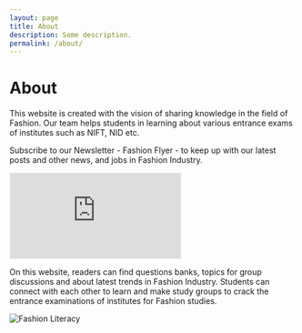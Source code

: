 ```yaml
---
layout: page
title: About
description: Some description.
permalink: /about/
---
```



# About

This website is created with the vision of sharing knowledge in the field of
Fashion. Our team helps students in learning about various entrance exams of
institutes such as NIFT, NID etc.

Subscribe to our Newsletter - Fashion Flyer - to keep up with our latest posts
and other news, and jobs in Fashion Industry.

<iframe src="https://fashionliteracy.substack.com/embed" style="border:1px solid #EEE; background:white;" frameborder="0" scrolling="no"></iframe>

On this website, readers can find questions banks, topics for group discussions
and about latest trends in Fashion Industry. Students can connect with each
other to learn and make study groups to crack the entrance examinations of
institutes for Fashion studies.

<img src="https://res.cloudinary.com/jitendrasingh/image/upload/v1597822542/fashionliteracy/about_us_hq3qwr.png" alt="Fashion Literacy">

